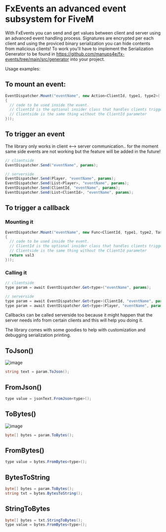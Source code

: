 # FxEvents an advanced event subsystem for FiveM

With FxEvents you can send and get values between client and server using an advanced event handling process. 
Signatures are encrypted per each client and using the proviced binary serialization you can hide contents from malicious clients!
To work you'll have to implement the Serialization Generator to be found in https://github.com/manups4e/fx-events/tree/main/src/generator into your project.

Usage examples:
 
## To mount an event:
```c#
EventDispatcher.Mount("eventName", new Action<ClientId, type1, type2>((source, val1, val2) =>    
{
  // code to be used inside the event.
  // ClientId is the optional insider class that handles clients triggering the event.. is like the "[FromSource] Player player" parameter but can be derived and handled as you want!!
  // Clientside is the same thing without the ClientId parameter
}));
```

## To trigger an event
The library only works in client <--> server communication.. for the moment same side events are not working but the feature will be added in the future!
```c#
// clientside
EventDispatcher.Send("eventName", params);

// serverside
EventDispatcher.Send(Player, "eventName", params);
EventDispatcher.Send(List<Player>, "eventName", params);
EventDispatcher.Send(ClientId, "eventName", params);
EventDispatcher.Send(List<ClientId>, "eventName", params);
```

## To trigger a callback
### Mounting it
```c#
EventDispatcher.Mount("eventName", new Func<ClientId, type1, type2, Task<returnType>>(async (source, val1, val2) =>    
{
  // code to be used inside the event.
  // ClientId is the optional insider class that handles clients triggering the event.. is like the "[FromSource] Player player" parameter but can be derived and handled as you want!!
  // Clientside is the same thing without the ClientId parameter
  return val3
}));
```
### Calling it
```c#
// clientside
type param = await EventDispatcher.Get<type>("eventName", params);

// serverside
type param = await EventDispatcher.Get<type>(ClientId, "eventName", params);
type param = await EventDispatcher.Get<type>(Player, "eventName", params);
```
Callbacks can be called serverside too because it might happen that the server needs info from certain clients and this will help you doing it.

The library comes with some goodies to help with customization and debugging serialization printing.

## ToJson()
![image](https://user-images.githubusercontent.com/4005518/188593550-48891947-fb41-4ec1-894c-b429ca890361.png)
```c#
string text = param.ToJson();
```

## FromJson()
```c#
type value = jsonText.FromJson<type>();
```

## ToBytes()
![image](https://user-images.githubusercontent.com/4005518/188594841-3ea787d0-37f3-4b23-9ff7-cdb999d0d101.png)
```c#
byte[] bytes = param.ToBytes();
```

## FromBytes()
```c#
type value = bytes.FromBytes<type>();
```

## BytesToString
```c#
byte[] bytes = param.ToBytes();
string txt = bytes.BytesToString();
```

## StringToBytes
```c#
byte[] bytes = txt.StringToBytes();
type value = bytes.FromBytes<type>();
```

